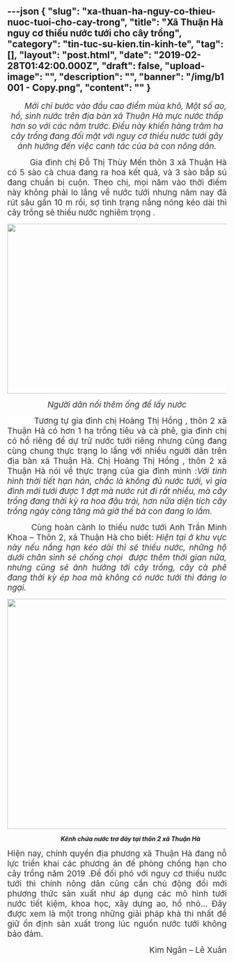 ---json
{
    "slug": "xa-thuan-ha-nguy-co-thieu-nuoc-tuoi-cho-cay-trong",
    "title": "Xã Thuận Hà nguy cơ thiếu nước tưới cho cây trồng",
    "category": "tin-tuc-su-kien.tin-kinh-te",
    "tag": [],
    "layout": "post.html",
    "date": "2019-02-28T01:42:00.000Z",
    "draft": false,
    "upload-image": "",
    "description": "",
    "banner": "/img/b1 001 - Copy.png",
    "__content__": ""
}
---
<p style="text-align:center">&nbsp;&nbsp;&nbsp;&nbsp;&nbsp;&nbsp;&nbsp;&nbsp;&nbsp; <em><span style="font-size:14.0pt"><span style="background-color:white"><span style="color:#333333">Mới chỉ bước v&agrave;o đầu cao điểm m&ugrave;a kh&ocirc;, Một số ao, hồ, s&igrave;nh nước tr&ecirc;n địa b&agrave;n x&atilde; Thuận H&agrave; mực nước thấp hơn so với c&aacute;c năm trước.</span></span></span></em><strong> </strong><em><span style="font-size:14.0pt"><span style="background-color:white"><span style="color:#333333">Điều n&agrave;y khiến h&agrave;ng trăm ha c&acirc;y trồng<strong> </strong>đang đối mặt với nguy cơ thiếu nước tưới g&acirc;y ảnh hưởng đến việc canh t&aacute;c của b&agrave; con n&ocirc;ng d&acirc;n.</span></span></span></em></p>

<p style="text-align:justify"><em>&nbsp;&nbsp;&nbsp;&nbsp;&nbsp;&nbsp;&nbsp;&nbsp;&nbsp; </em><span style="font-size:14.0pt"><span style="background-color:white"><span style="color:#333333">Gia đ&igrave;nh chị Đỗ Thị Th&ugrave;y Mến th&ocirc;n 3 x&atilde; Thuận H&agrave; c&oacute; 5 s&agrave;o c&agrave; chua đang ra hoa kết quả, v&agrave; 3 s&agrave;o bắp s&uacute; đang chuẩn bị cuộn. Theo chị, mọi năm v&agrave;o thời điểm n&agrave;y kh&ocirc;ng phải lo lắng về nước tưới nhưng năm nay đ&atilde; r&uacute;t s&acirc;u gần 10 m rồi, sợ t&igrave;nh trạng nắng n&oacute;ng k&eacute;o d&agrave;i th&igrave; c&acirc;y trồng sẽ thiếu nước nghi&ecirc;m trọng .</span></span></span></p>

<p style="text-align:justify"><span style="font-size:14.0pt"><span style="background-color:white"><span style="color:#333333"><img src="file:///C:\Users\PHANTR~1\AppData\Local\Temp\msohtmlclip1\01\clip_image002.jpg" style="height:389px; width:720px" /></span></span></span></p>

<p style="text-align:center"><em><span style="font-size:14.0pt"><span style="background-color:white"><span style="color:#333333">Người d&acirc;n nối th&ecirc;m ống để lấy nước</span></span></span></em></p>

<p style="text-align:justify"><span style="font-size:14.0pt"><span style="background-color:white"><span style="color:#333333">&nbsp;&nbsp;&nbsp;&nbsp;&nbsp;&nbsp;&nbsp;&nbsp;&nbsp; Tương tự gia đ&igrave;nh chị Ho&agrave;ng Thị Hồng , th&ocirc;n 2 x&atilde; Thuận H&agrave; c&oacute; hơn 1 ha trồng ti&ecirc;u v&agrave; c&agrave; ph&ecirc;, gia đ&igrave;nh chị c&oacute; hồ ri&ecirc;ng để dự trữ nước tưới ri&ecirc;ng nhưng cũng đang c&ugrave;ng chung thực trạng lo lắng với nhiều người d&acirc;n tr&ecirc;n địa b&agrave;n x&atilde; Thuận H&agrave;. Chị Ho&agrave;ng Thị Hồng , th&ocirc;n 2 x&atilde; Thuận H&agrave; n&oacute;i về thực trạng của gia đ&igrave;nh m&igrave;nh :<em>Với t&igrave;nh h&igrave;nh thời tiết hạn h&aacute;n, chắc l&agrave; kh&ocirc;ng đủ nước tưới, v&igrave; gia đ&igrave;nh mới tưới được 1 đợt m&agrave; nước r&uacute;t đi rất nhiều, m&agrave; c&acirc;y trồng đang thời kỳ ra hoa đậu tr&aacute;i, hơn nữa diện t&iacute;ch c&acirc;y trồng ng&agrave;y c&agrave;ng tăng m&agrave; giờ thế b&agrave; con đang lo lắm.</em></span></span></span></p>

<p style="text-align:justify"><em>&nbsp;&nbsp;&nbsp;&nbsp;&nbsp;&nbsp;&nbsp;&nbsp;&nbsp; </em><span style="font-size:14.0pt"><span style="background-color:white"><span style="color:#333333">C&ugrave;ng ho&agrave;n cảnh lo thiếu nước tưới Anh Trần Minh Khoa &ndash; Th&ocirc;n 2, x&atilde; Thuận H&agrave; cho biết:<em> Hiện tại ở khu vực n&agrave;y nếu nắng hạn k&eacute;o d&agrave;i th&igrave; sẽ thiếu nước, những hộ dưới ch&acirc;n s&igrave;nh sẽ chống chọi&nbsp; được th&ecirc;m thời gian nữa, nhưng cũng sẽ ảnh hưởng tới c&acirc;y trồng, c&acirc;y c&agrave; ph&ecirc; đang thời kỳ &eacute;p hoa m&agrave; kh&ocirc;ng c&oacute; nước tưới th&igrave; đ&aacute;ng lo ngại.</em></span></span></span></p>

<p style="text-align:justify"><img src="file:///C:\Users\PHANTR~1\AppData\Local\Temp\msohtmlclip1\01\clip_image004.jpg" style="height:527px; width:524px" /></p>

<p style="text-align:justify"><strong><em>&nbsp;&nbsp;&nbsp;&nbsp;&nbsp; &nbsp;&nbsp;&nbsp;&nbsp;&nbsp;&nbsp;&nbsp;&nbsp;&nbsp;&nbsp;&nbsp;&nbsp;&nbsp;&nbsp;&nbsp;&nbsp;&nbsp;&nbsp;&nbsp;&nbsp;&nbsp;&nbsp;&nbsp;&nbsp;&nbsp;&nbsp;&nbsp;&nbsp;&nbsp;&nbsp;&nbsp;K&ecirc;nh chứa nước trơ đ&aacute;y tại th&ocirc;n 2 x&atilde; Thuận H&agrave;</em></strong></p>

<p style="text-align:justify"><span style="font-size:14.0pt"><span style="background-color:white"><span style="color:#333333">Hiện nay, ch&iacute;nh quyền địa phương x&atilde; Thuận H&agrave; đang nỗ lực triển khai c&aacute;c phương &aacute;n để ph&ograve;ng chống hạn cho c&acirc;y trồng năm 2019 .Để đối ph&oacute; với nguy cơ thiếu nước tưới th&igrave; ch&iacute;nh n&ocirc;ng d&acirc;n cũng cần chủ động đổi mới phương thức sản xuất như &aacute;p dụng c&aacute;c m&ocirc; h&igrave;nh tưới nước tiết kiệm, khoa học, x&acirc;y dựng ao, hồ nhỏ... Đ&acirc;y được xem l&agrave; một trong những giải ph&aacute;p khả thi nhất để giữ ổn</span></span></span> <span style="font-size:14.0pt"><span style="background-color:white"><span style="color:#333333">định sản xuất trong l&uacute;c nguồn nước tưới kh&ocirc;ng bảo đảm.</span></span></span></p>

<p style="text-align:right"><span style="font-size:14.0pt"><span style="background-color:white"><span style="color:#333333">Kim Ng&acirc;n &ndash; L&ecirc; Xu&acirc;n</span></span></span></p>

<p>&nbsp;</p>
